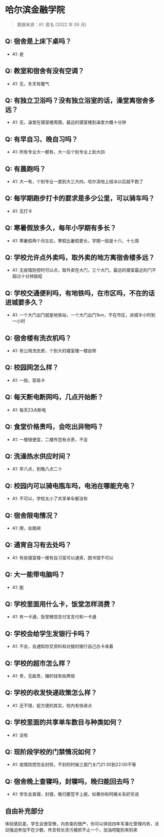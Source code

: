 # 哈尔滨金融学院

> 数据来源：A1: 匿名 (2022 年 06 月)

## Q: 宿舍是上床下桌吗？

- A1: 是

## Q: 教室和宿舍有没有空调？

- A1: 无，冬天有暖气

## Q: 有独立卫浴吗？没有独立浴室的话，澡堂离宿舍多远？

- A1: 无，澡堂在寝室楼周围，最远的寝室楼到澡堂大概十分钟

## Q: 有早自习、晚自习吗？

- A1: 所有专业大一都有，大一后个别专业上到大四

## Q: 有晨跑吗？

- A1: 大一有，个别专业一直到大三大四，哈尔滨地上结冰以后就不跑了

## Q: 每学期跑步打卡的要求是多少公里，可以骑车吗？

- A1: 无打卡

## Q: 寒暑假放多久，每年小学期有多长？

- A1: 寒暑假两个月左右，寒假比暑假更长，学期一般是十六、十七周

## Q: 学校允许点外卖吗，取外卖的地方离宿舍楼多远？

- A1: 无疫情防控时可以点，取外卖在大门，三个大门，最远的寝室最近的门不超过十分钟路程

## Q: 学校交通便利吗，有地铁吗，在市区吗，不在的话进城要多久？

- A1: 一个大门出门就是地铁站，一个大门出门1km，不在市区，进城半小时到一小时

## Q: 宿舍楼有洗衣机吗？

- A1: 有公用洗衣房，个别大的寝室楼一楼自带

## Q: 校园网怎么样？

- A1: 一般，容易卡

## Q: 每天断电断网吗，几点开始断？

- A1: 每天23点断电

## Q: 食堂价格贵吗，会吃出异物吗？

- A1: 一楼很便宜，二楼外包有点贵，不会

## Q: 洗澡热水供应时间？

- A1: 早八点，到晚八点二十

## Q: 校园内可以骑电瓶车吗，电池在哪能充电？

- A1: 不可以，学校太小了共享单车都没有

## Q: 宿舍限电情况？

- A1: 限，会跳闸

## Q: 通宵自习有去处吗？

- A1: 有些寝室楼一楼有自习室可以通宵，图书馆不可以

## Q: 大一能带电脑吗？

- A1: 能

## Q: 学校里面用什么卡，饭堂怎样消费？

- A1: 有一卡通，饭堂微信支付宝支付和一卡通

## Q: 学校会给学生发银行卡吗？

- A1: 不会，会通知你交资料和对接的银行自己办卡来着

## Q: 学校的超市怎么样？

- A1: 贵，无敌贵，赚的钱有些两倍

## Q: 学校的收发快递政策怎么样？

- A1: 还不错，挺方便的其实，校内有快递点

## Q: 学校里面的共享单车数目与种类如何？

- A1: 没有

## Q: 现阶段学校的门禁情况如何？

- A1: 疫情防控完全封校，不封的时候三扇门关门21:30到22:00不等

## Q: 宿舍晚上查寝吗，封寝吗，晚归能回去吗？

- A1: 学生会查寝，封寝，晚归要签字上报，如果你和阿姨关系好另说

## 自由补充部分

体验感巨差，学生会很官僚，内务查的很严，你可以体验四年军事化管理内务，活动强迫参加不在少数，传言校长贪污被抓不止一个，加油吧能别来别来